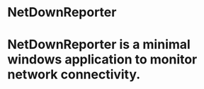 # NetDownReporter

# NetDownReporter is a minimal windows application to monitor network connectivity. 

